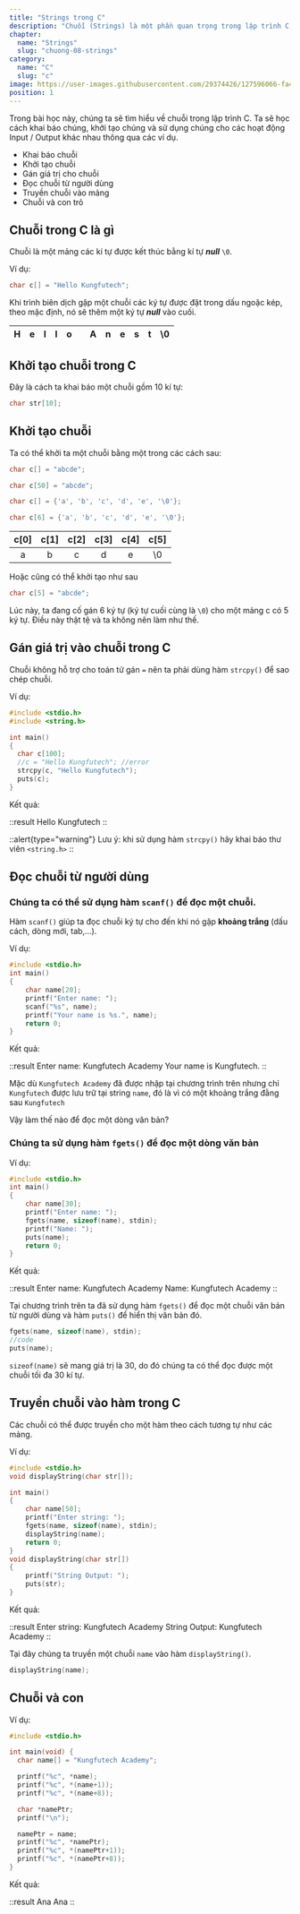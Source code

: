 ```yaml
---
title: "Strings trong C"
description: "Chuỗi (Strings) là một phần quan trọng trong lập trình C, và việc hiểu cách xử lý chuỗi là một kỹ năng cần thiết cho mọi lập trình viên. Bài viết này sẽ giúp bạn khám phá sâu hơn về cách làm việc với chuỗi trong C và tận dụng sức mạnh của chúng cho các bài toán sau này."
chapter:
  name: "Strings"
  slug: "chuong-08-strings"
category:
  name: "C"
  slug: "c"
image: https://user-images.githubusercontent.com/29374426/127596066-fa46df01-982f-4a72-b6d1-f7d8f5c5a9b3.png
position: 1
---
```


Trong bài học này, chúng ta sẽ tìm hiểu về chuỗi trong lập trình C. Ta sẽ học cách khai báo chúng, khởi tạo chúng và sử dụng chúng cho các hoạt động Input / Output khác nhau thông qua các ví dụ.

- Khai báo chuỗi
- Khởi tạo chuỗi
- Gán giá trị cho chuỗi
- Đọc chuỗi từ người dùng
- Truyền chuỗi vào mảng
- Chuỗi và con trỏ

## Chuỗi trong C là gì

Chuỗi là một mảng các kí tự được kết thúc bằng kí tự **_null_** `\0`.

Ví dụ:

```cpp
char c[] = "Hello Kungfutech";
```

Khi trình biên dịch gặp một chuỗi các ký tự được đặt trong dấu ngoặc kép, theo mặc định, nó sẽ thêm một ký tự **_null_** vào cuối.

| H   |  e  | l   | l   | o   |     | A   | n   | e   | s   | t   | \0  |
| --- | :-: | --- | --- | --- | --- | --- | --- | --- | --- | --- | --- |

## Khởi tạo chuỗi trong C

Đây là cách ta khai báo một chuỗi gồm 10 kí tự:

```cpp
char str[10];
```

## Khởi tạo chuỗi

Ta có thể khởi ta một chuỗi bằng một trong các cách sau:

```cpp
char c[] = "abcde";

char c[50] = "abcde";

char c[] = {'a', 'b', 'c', 'd', 'e', '\0'};

char c[6] = {'a', 'b', 'c', 'd', 'e', '\0'};
```

| c[0] | c[1] | c[2] | c[3] | c[4] | c[5] |
| :--: | :--: | :--: | :--: | :--: | :--: |
|  a   |  b   |  c   |  d   |  e   |  \0  |

Hoặc cũng có thể khởi tạo như sau

```cpp
char c[5] = "abcde";
```

Lúc này, ta đang cố gán 6 ký tự (ký tự cuối cùng là `\0`) cho một mảng c có 5 ký tự. Điều này thật tệ và ta không nên làm như thế.

## Gán giá trị vào chuỗi trong C

Chuỗi không hỗ trợ cho toán tử gán `=` nên ta phải dùng hàm `strcpy()` để sao chép chuỗi.

Ví dụ:

```cpp
#include <stdio.h>
#include <string.h>

int main()
{
  char c[100];
  //c = "Hello Kungfutech"; //error
  strcpy(c, "Hello Kungfutech");
  puts(c);
}
```

Kết quả:

::result
Hello Kungfutech
::

::alert{type="warning"}
Lưu ý: khi sử dụng hàm `strcpy()` hãy khai báo thư viên `<string.h>`
::

## Đọc chuỗi từ người dùng

### Chúng ta có thể sử dụng hàm `scanf()` để đọc một chuỗi.

Hàm `scanf()` giúp ta đọc chuỗi ký tự cho đến khi nó gặp **khoảng trắng** (dấu cách, dòng mới, tab,...).

Ví dụ:

```cpp
#include <stdio.h>
int main()
{
    char name[20];
    printf("Enter name: ");
    scanf("%s", name);
    printf("Your name is %s.", name);
    return 0;
}
```

Kết quả:

::result
Enter name: Kungfutech Academy
Your name is Kungfutech.
::

Mặc dù `Kungfutech Academy` đã được nhập tại chương trình trên nhưng chỉ `Kungfutech` được lưu trữ tại string `name`, đó là vì có một khoảng trắng đằng sau `Kungfutech`

Vậy làm thế nào để đọc một dòng văn bản?

### Chúng ta sử dụng hàm `fgets()` để đọc một dòng văn bản

Ví dụ:

```cpp
#include <stdio.h>
int main()
{
    char name[30];
    printf("Enter name: ");
    fgets(name, sizeof(name), stdin);
    printf("Name: ");
    puts(name);
    return 0;
}
```

Kết quả:

::result
Enter name: Kungfutech Academy
Name: Kungfutech Academy
::

Tại chương trình trên ta đã sử dụng hàm `fgets()` để đọc một chuỗi văn bản từ người dùng và hàm `puts()` để hiển thị văn bản đó.

```cpp
fgets(name, sizeof(name), stdin);
//code
puts(name);
```

`sizeof(name)` sẽ mang giá trị là 30, do đó chúng ta có thể đọc được một chuỗi tối đa 30 kí tự.

## Truyền chuỗi vào hàm trong C

Các chuỗi có thể được truyền cho một hàm theo cách tương tự như các mảng.

Ví dụ:

```cpp
#include <stdio.h>
void displayString(char str[]);

int main()
{
    char name[50];
    printf("Enter string: ");
    fgets(name, sizeof(name), stdin);
    displayString(name);
    return 0;
}
void displayString(char str[])
{
    printf("String Output: ");
    puts(str);
}
```

Kết quả:

::result
Enter string: Kungfutech Academy
String Output: Kungfutech Academy
::

Tại đây chúng ta truyền một chuỗi `name` vào hàm `displayString()`.

```cpp
displayString(name);
```

## Chuỗi và con

Ví dụ:

```cpp
#include <stdio.h>

int main(void) {
  char name[] = "Kungfutech Academy";

  printf("%c", *name);
  printf("%c", *(name+1));
  printf("%c", *(name+8));

  char *namePtr;
  printf("\n");

  namePtr = name;
  printf("%c", *namePtr);
  printf("%c", *(namePtr+1));
  printf("%c", *(namePtr+8));
}
```

Kết quả:

::result
Ana
Ana
::
